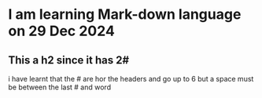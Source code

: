 # I am learning Mark-down language on 29 Dec 2024
## This a h2 since it has 2# 

i have learnt that the # are hor the headers and go up to 6 but a space must be between the last # and word
